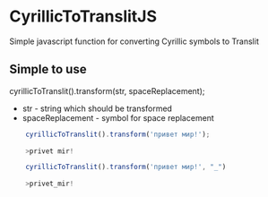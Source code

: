 CyrillicToTranslitJS
====================

Simple javascript function for converting Cyrillic symbols to Translit

## Simple to use
cyrillicToTranslit().transform(str, spaceReplacement);
* str - string which should be transformed
* spaceReplacement - symbol for space replacement

```javascript
    cyrillicToTranslit().transform('привет мир!');
    
    >privet mir!
```

```javascript
    cyrillicToTranslit().transform('привет мир!', "_")
    
    >privet_mir!
```